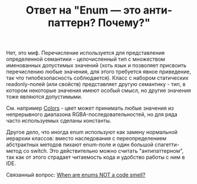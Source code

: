 ﻿---
title: "Ответ на \"Enum — это анти-паттерн? Почему?\""
se.owner.user_id: 240512
se.owner.display_name: "MSDN.WhiteKnight"
se.owner.link: "https://ru.stackoverflow.com/users/240512/msdn-whiteknight"
se.answer_id: 816189
se.question_id: 815995
se.post_type: answer
se.score: 2
se.is_accepted: True
---
<p>Нет, это миф. Перечисление используется для представления определенной семантики - целочисленный тип с множеством именованных допустимых значений (хоть язык и позволяет присвоить перечислению любые значения, для этого требуется явное приведение, так что типобезопасность соблюдается). Класс с набором статических readonly-полей (или свойств) представляет другую семантику - тип, в котором некоторые значения имеют особый смысл, но другие значения тоже являются допустимыми. </p>

<p>См. например <a href="https://msdn.microsoft.com/ru-ru/library/system.windows.media.colors(v=vs.110).aspx" rel="nofollow noreferrer">Colors</a> - цвет может принимать любые значения из непрерывного диапазона RGBA-последовательностей, но для ряда часто используемых сделаны константы.</p>

<p>Другое дело, что иногда enum используют как замену нормальной иерархии классов: вместо наследования с переопределением абстрактных методов пихают enum-поле и один большой спагетти-метод со switch. Это действительно можно считать "антипаттерном", так как от этого страдает читаемость кода и удобство работы с ним в IDE. </p>

<p>Связанный вопрос: <a href="https://softwareengineering.stackexchange.com/q/300080">When are enums NOT a code smell?</a> </p>
